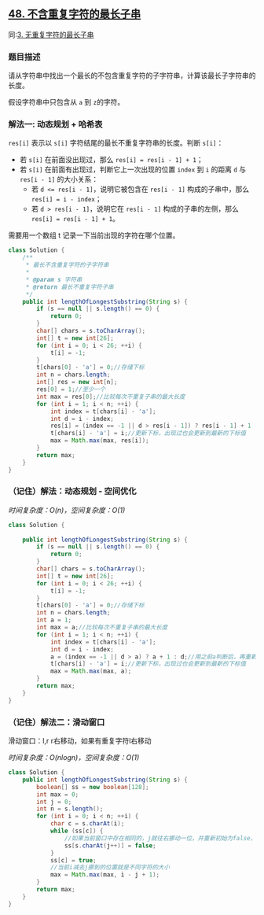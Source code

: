 ## [48. 不含重复字符的最长子串](https://leetcode.cn/problems/zui-chang-bu-han-zhong-fu-zi-fu-de-zi-zi-fu-chuan-lcof/)
同:[3. 无重复字符的最长子串](https://leetcode.cn/problems/longest-substring-without-repeating-characters/description/)
### 题目描述

请从字符串中找出一个最长的不包含重复字符的子字符串，计算该最长子字符串的长度。

假设字符串中只包含从 `a` 到 `z`的字符。

### 解法一: 动态规划 + 哈希表

`res[i]` 表示以 `s[i]` 字符结尾的最长不重复字符串的长度。判断 `s[i]`：

- 若 `s[i]` 在前面没出现过，那么 `res[i] = res[i - 1] + 1`；
- 若 `s[i]` 在前面有出现过，判断它上一次出现的位置 `index` 到 `i` 的距离 `d` 与 `res[i - 1]` 的大小关系：
    - 若 `d <= res[i - 1]`，说明它被包含在 `res[i - 1]` 构成的子串中，那么 `res[i] = i - index`；
    - 若 `d > res[i - 1]`，说明它在 `res[i - 1]` 构成的子串的左侧，那么 `res[i] = res[i - 1] + 1`。

需要用一个数组 t 记录一下当前出现的字符在哪个位置。

```java
class Solution {
    /**
     * 最长不含重复字符的子字符串
     *
     * @param s 字符串
     * @return 最长不重复字符子串
     */
    public int lengthOfLongestSubstring(String s) {
        if (s == null || s.length() == 0) {
            return 0;
        }
        char[] chars = s.toCharArray();
        int[] t = new int[26];
        for (int i = 0; i < 26; ++i) {
            t[i] = -1;
        }
        t[chars[0] - 'a'] = 0;//存储下标
        int n = chars.length;
        int[] res = new int[n];
        res[0] = 1;//至少一个
        int max = res[0];//比较每次不重复子串的最大长度
        for (int i = 1; i < n; ++i) {
            int index = t[chars[i] - 'a'];
            int d = i - index;
            res[i] = (index == -1 || d > res[i - 1]) ? res[i - 1] + 1 : d;//没有出现过和d>res[i - 1]上次结果，都要+1
            t[chars[i] - 'a'] = i;//更新下标，出现过也会更新到最新的下标值
            max = Math.max(max, res[i]);
        }
        return max;
    }
}
```

### （记住）解法：动态规划 - 空间优化
*时间复杂度：$O(n)$，空间复杂度：$O(1)$*
```java
class Solution {
    
    public int lengthOfLongestSubstring(String s) {
        if (s == null || s.length() == 0) {
            return 0;
        }
        char[] chars = s.toCharArray();
        int[] t = new int[26];
        for (int i = 0; i < 26; ++i) {
            t[i] = -1;
        }
        t[chars[0] - 'a'] = 0;//存储下标
        int n = chars.length;
        int a = 1;
        int max = a;//比较每次不重复子串的最大长度
        for (int i = 1; i < n; ++i) {
            int index = t[chars[i] - 'a'];
            int d = i - index;
            a = (index == -1 || d > a) ? a + 1 : d;//用之前a判断后，再重新赋值给当前a
            t[chars[i] - 'a'] = i;//更新下标，出现过也会更新到最新的下标值
            max = Math.max(max, a);
        }
        return max;
    }
}
```

### （记住）解法二：滑动窗口

滑动窗口：l,r r右移动，如果有重复字符l右移动

*时间复杂度：$O(n log n)$，空间复杂度：$O(1)$*
```java
class Solution {
    public int lengthOfLongestSubstring(String s) {
        boolean[] ss = new boolean[128];
        int max = 0;
        int j = 0;
        int n = s.length();
        for (int i = 0; i < n; ++i) {
            char c = s.charAt(i);
            while (ss[c]) {
                //如果当前窗口中存在相同的，j就往右挪动一位，并重新初始为false，直到窗口中字符不重复
                ss[s.charAt(j++)] = false;
            }
            ss[c] = true;
            //当前i减去j挪到的位置就是不同字符的大小
            max = Math.max(max, i - j + 1);
        }
        return max;
    }
}
```